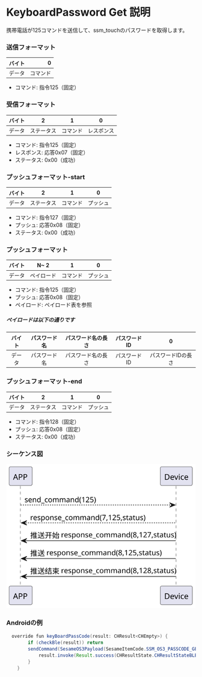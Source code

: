 # KeyboardPassword Get 説明
携帯電話が125コマンドを送信して、ssm_touchのパスワードを取得します。

### 送信フォーマット

|  バイト  |       0 |
|:------:|-------:|
| データ   |  コマンド |

- コマンド: 指令125（固定）

### 受信フォーマット

| バイト  |       2 |   1   |     0      |
|:---:|:-------:|:-----:|:----:|
| データ |  ステータス | コマンド |レスポンス   |
- コマンド: 指令125（固定）
- レスポンス: 応答0x07（固定）
- ステータス: 0x00（成功）

### プッシュフォーマット-start

| バイト  |       2 |   1   |  0   |
|:---:|:-------:|:-----:|:----:|
| データ |  ステータス | コマンド | プッシュ |
- コマンド: 指令127（固定）
- プッシュ: 応答0x08（固定）
- ステータス: 0x00（成功）

### プッシュフォーマット

| バイト  | N~   2 |   1   |  0   |
|:---:|:------:|:-----:|:----:|
| データ | ペイロード | コマンド | プッシュ |
- コマンド: 指令125（固定）
- プッシュ: 応答0x08（固定）
- ペイロード: ペイロード表を参照

##### **ペイロードは以下の通りです**

|  バイト  |     パスワード名| パスワード名の長さ| パスワードID|     0 |
|:------:|:---------:|:--------:|:--------:|:--------:|
| データ   | パスワード名     | パスワード名の長さ |パスワードID|パスワードIDの長さ|

### プッシュフォーマット-end

| バイト  |       2 |   1   |     0      |
|:---:|:-------:|:-----:|:----:|
| データ |  ステータス | コマンド |プッシュ   |
- コマンド: 指令128（固定）
- プッシュ: 応答0x08（固定）
- ステータス: 0x00（成功）

### シーケンス図
![アイコン](kbpc_get.svg)

### Androidの例
```java
  override fun keyBoardPassCode(result: CHResult<CHEmpty>) {
        if (checkBle(result)) return
        sendCommand(SesameOS3Payload(SesameItemCode.SSM_OS3_PASSCODE_GET.value, byteArrayOf())) { res ->
            result.invoke(Result.success(CHResultState.CHResultStateBLE(CHEmpty())))
        }
    }
